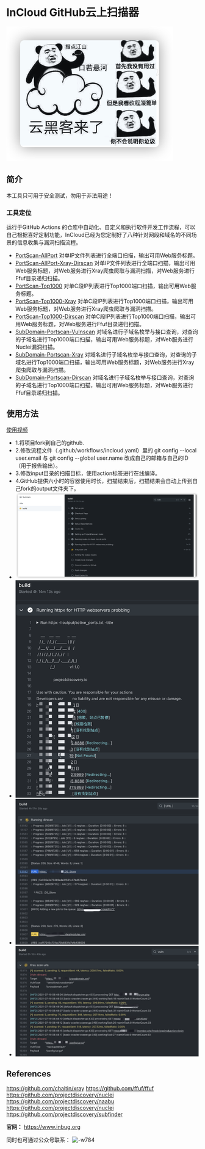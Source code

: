 # InCloud GitHub云上扫描器
![-w784](yun.png)
## 简介
本工具只可用于安全测试，勿用于非法用途！
### 工具定位
运行于GitHub Actions 的仓库中自动化、自定义和执行软件开发工作流程，可以自己根据喜好定制功能，InCloud已经为您定制好了八种针对网段和域名的不同场景的信息收集与漏洞扫描流程。
* [PortScan-AllPort](https://github.com/inbug-team/InCloud/tree/PortScan-AllPort) 对单IP文件列表进行全端口扫描，输出可用Web服务标题。
* [PortScan-AllPort-Xray-Dirscan](https://github.com/inbug-team/InCloud/tree/PortScan-AllPort-Xray-dirscan)   对单IP文件列表进行全端口扫描，输出可用Web服务标题，对Web服务进行Xray爬虫爬取与漏洞扫描，对Web服务进行Ffuf目录递归扫描。
* [PortScan-Top1000](https://github.com/inbug-team/InCloud/tree/PortScan-Top1000) 对单C段IP列表进行Top1000端口扫描，输出可用Web服务标题。
* [PortScan-Top1000-Xray](https://github.com/inbug-team/InCloud/tree/PortScan-Top1000-Xray) 对单C段IP列表进行Top1000端口扫描，输出可用Web服务标题，对Web服务进行Xray爬虫爬取与漏洞扫描。
* [PortScan-Top1000-Dirscan](https://github.com/inbug-team/InCloud/tree/PortScan-Top1000-Dirscan) 对单C段IP列表进行Top1000端口扫描，输出可用Web服务标题，对Web服务进行Ffuf目录递归扫描。
* [SubDomain-Portscan-Vulnscan](https://github.com/inbug-team/InCloud/tree/SubDomain-Portscan-Vulnscan) 对域名进行子域名枚举与接口查询，对查询的子域名进行Top1000端口扫描，输出可用Web服务标题，对Web服务进行Nuclei漏洞扫描。
* [SubDomain-Portscan-Xray](https://github.com/inbug-team/InCloud/tree/SubDomain-Portscan-Xray) 对域名进行子域名枚举与接口查询，对查询的子域名进行Top1000端口扫描，输出可用Web服务标题，对Web服务进行Xray爬虫爬取与漏洞扫描。
* [SubDomain-Portscan-Dirscan](https://github.com/inbug-team/InCloud/tree/SubDomain-Portscan-Dirscan) 对域名进行子域名枚举与接口查询，对查询的子域名进行Top1000端口扫描，输出可用Web服务标题，对Web服务进行Ffuf目录递归扫描。

## 使用方法
[使用视频](https://mp.weixin.qq.com/s/IntTPw4VpgaVzbZd1BZ8IQ)
* 1.将项目fork到自己的github.
* 2.修改流程文件（.github/workflows/incloud.yaml）里的 git config --local user.email  与   git config --global user.name  改成自己的邮箱与自己的ID（用于报告输出）。
* 3.修改input目录的扫描目标，使用action标签进行在线编译。
* 4.GitHub提供六小时的容器使用时长，扫描结束后，扫描结果会自动上传到自己fork的output文件夹下。
* ![-w784](img/inbug01.png)
* ![-w784](img/inbug03.png)
* ![-w784](img/inbug04.png)
* ![-w784](img/inbug05.png)
## References
https://github.com/chaitin/xray
https://github.com/ffuf/ffuf
https://github.com/projectdiscovery/nuclei
https://github.com/projectdiscovery/naabu
https://github.com/projectdiscovery/nuclei
https://github.com/projectdiscovery/subfinder

**官网：**
https://www.inbug.org

同时也可通过公众号联系：
![-w784](InBug.png)
